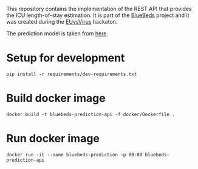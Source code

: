 This repository contains the implementation of the REST API that provides the ICU length-of-stay estimation. It is part
of the [BlueBeds](https://devpost.com/software/bluebeds) project and it was created during the
[EUvsVirus](https://euvsvirus.org/) hackaton.

The prediction model is taken from [here](https://github.com/rachelHey/versus-virus-hack-length-of-stay-prediction).
# Setup for development
```
pip install -r requirements/dev-requirements.txt
```

# Build docker image
```
docker build -t bluebeds-prediction-api -f docker/Dockerfile .
```

# Run docker image
```
docker run -it --name bluebeds-prediction -p 80:80 bluebeds-prediction-api
```